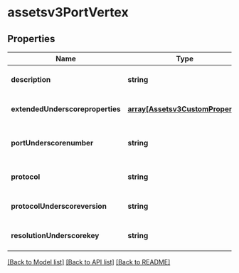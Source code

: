 # assetsv3PortVertex

## Properties
Name | Type | Description | Notes
------------ | ------------- | ------------- | -------------
**description** | **string** | description of the port | [optional] [default to null]
**extendedUnderscoreproperties** | [**array[Assetsv3CustomProperty]**](Assetsv3CustomProperty.md) | extended properties of the port | [optional] [default to null]
**portUnderscorenumber** | **string** | port number info of the port | [optional] [default to null]
**protocol** | **string** | protocol of the port | [optional] [default to null]
**protocolUnderscoreversion** | **string** | protocol version of the port | [optional] [default to null]
**resolutionUnderscorekey** | **string** | resolution key of the port | [optional] [default to null]

[[Back to Model list]](../README.md#documentation-for-models) [[Back to API list]](../README.md#documentation-for-api-endpoints) [[Back to README]](../README.md)


